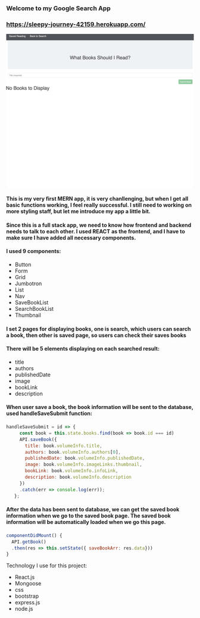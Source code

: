 ### Welcome to my Google Search App
### https://sleepy-journey-42159.herokuapp.com/

![app demo](1.gif)

#### This is my very first MERN app, it is very chanllenging, but when I get all basic functions working, I feel really successful. I still need to working on more styling staff, but let me introduce my app a little bit.

#### Since this is a full stack app, we need to know how frontend and backend needs to talk to each other. I used REACT as the frontend, and I have to make sure I have added all necessary components.

#### I used 9 components:
 - Button
 - Form
 - Grid
 - Jumbotron
 - List
 - Nav
 - SaveBookList
 - SearchBookList
 - Thumbnail

 #### I set 2 pages for displaying books, one is search, which users can search a book, then other is saved page, so users can check their saves books

 #### There will be 5 elements displaying on each searched result: 
 - title
 - authors
 - publishedDate
 - image
 - bookLink
 - description

 #### When user save a book, the book information will be sent to the database, used handleSaveSubmit function:

 ``` javascript
 handleSaveSubmit = id => {
      const book = this.state.books.find(book => book.id === id)
      API.saveBook({
        title: book.volumeInfo.title,
        authors: book.volumeInfo.authors[0],
        publishedDate: book.volumeInfo.publishedDate,
        image: book.volumeInfo.imageLinks.thumbnail,
        bookLink: book.volumeInfo.infoLink,
        description: book.volumeInfo.description
      })
      .catch(err => console.log(err));  
    };
```
#### After the data has been sent to database, we can get the saved book information when we go to the saved book page. The saved book information will be automatically loaded when we go this page.

``` javascript
componentDidMount() {
  API.getBook()
  .then(res => this.setState({ saveBookArr: res.data}))
}
```

Technology I use for this project:
- React.js
- Mongoose
- css
- bootstrap
- express.js
- node.js

